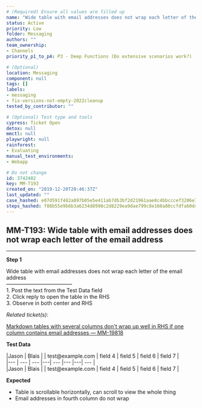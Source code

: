 ```yaml
---
# (Required) Ensure all values are filled up
name: "Wide table with email addresses does not wrap each letter of the email address"
status: Active
priority: Low
folder: Messaging
authors: ""
team_ownership: 
- Channels
priority_p1_to_p4: P3 - Deep Functions (Do extensive scenarios work?)

# (Optional)
location: Messaging
component: null
tags: []
labels: 
- messaging
- fix-versions-not-empty-2022cleanup
tested_by_contributor: ""

# (Optional) Test type and tools
cypress: Ticket Open
detox: null
mmctl: null
playwright: null
rainforest: 
- Evaluating
manual_test_environments:
- Webapp

# Do not change
id: 3742402
key: MM-T193
created_on: "2019-12-20T20:46:37Z"
last_updated: ""
case_hashed: e07d591f482a897b05e5e411ab7db3bf2d21961aae8c4bbcccef3206e7014b4a62b62ccbb74c736302eaf698bfc09b8d
steps_hashed: f88b55e9b6b3a6234d8998c2d8229ea9dae799c8e160a80ccfdfa60d4bd15acea0b749b2358bfba5c3fa0906025bf904
---
```


<!-- (Auto-generated) Based on frontmatter's "key" and "name" -->

## MM-T193: Wide table with email addresses does not wrap each letter of the email address

---

**Step 1**

Wide table with email addresses does not wrap each letter of the email address\
–––––––––––––––––––––––––\
1\. Post the text from the Test Data field\
2\. Click reply to open the table in the RHS\
3\. Observe in both center and RHS

_Related ticket(s):_

[Markdown tables with several columns don't wrap up well in RHS if one column contains email addresses — MM-19818](https://mattermost.atlassian.net/browse/MM-19818)

**Test Data**

|Jason | Blais | | test\@example.com | field 4 | field 5 | field 6 | field 7 |\
\|--- | --- | --- |---| --- |--- |---| --- |\
|Jason | Blais | | test\@example.com | field 4 | field 5 | field 6 | field 7 |

**Expected**

- Table is scrollable horizontally, can scroll to view the whole thing
- Email addresses in fourth column do not wrap

